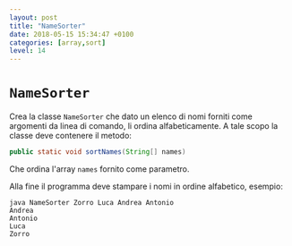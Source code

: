 ```yaml
---
layout: post
title: "NameSorter"
date: 2018-05-15 15:34:47 +0100
categories: [array,sort]
level: 14
---
```


# `NameSorter`

Crea la classe `NameSorter` che dato un elenco di nomi forniti come argomenti da linea di comando, li ordina alfabeticamente. A tale scopo la classe deve contenere il metodo:

~~~java
public static void sortNames(String[] names)
~~~

Che ordina l'array `names` fornito come parametro.

Alla fine il programma deve stampare i nomi in ordine alfabetico, esempio:

~~~
java NameSorter Zorro Luca Andrea Antonio
Andrea 
Antonio
Luca
Zorro
~~~
